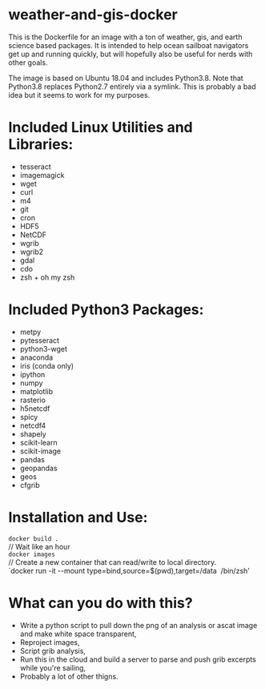 # weather-and-gis-docker
This is the Dockerfile for an image with a ton of weather, gis, and earth science based packages. It is intended to help ocean sailboat navigators get up and running quickly, but will hopefully also be useful for nerds with other goals.

The image is based on Ubuntu 18.04 and includes Python3.8.
Note that Python3.8 replaces Python2.7 entirely via a symlink.
This is probably a bad idea but it seems to work for my purposes.

# Included Linux Utilities and Libraries:
- tesseract
- imagemagick
- wget
- curl
- m4
- git
- cron
- HDF5
- NetCDF
- wgrib
- wgrib2
- gdal
- cdo
- zsh + oh my zsh

# Included Python3 Packages:
- metpy
- pytesseract
- python3-wget
- anaconda
- iris (conda only)
- ipython
- numpy
- matplotlib
- rasterio
- h5netcdf
- spicy
- netcdf4
- shapely
- scikit-learn
- scikit-image
- pandas
- geopandas
- geos
- cfgrib


# Installation and Use:
`docker build .`  
// Wait like an hour  
`docker images`  
// Create a new container that can read/write to local directory.  
`docker run -it --mount type=bind,source=$(pwd),target=/data <Image Id> /bin/zsh'  

# What can you do with this?
- Write a python script to pull down the png of an analysis or ascat image and make white space transparent,
- Reproject images, 
- Script grib analysis,
- Run this in the cloud and build a server to parse and push grib excerpts while you're sailing, 
- Probably a lot of other thigns. 

